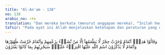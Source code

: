 ```yaml
---
title: "Al-An'am - 138"
no: 138
arabic_no: ١٣٨
translation: "Dan mereka berkata (menurut anggapan mereka), “Inilah hewan ternak dan hasil bumi yang dilarang, tidak boleh dimakan, kecuali oleh orang yang kami kehendaki.” Dan ada pula hewan yang diharamkan (tidak boleh) ditunggangi, dan ada hewan ternak yang (ketika disembelih) boleh tidak menyebut nama Allah, itu sebagai kebohongan terhadap Allah. Kelak Allah akan membalas semua yang mereka ada-adakan."
tafsir: "Pada ayat ini Allah menjelaskan ketetapan dan peraturan yang dibuat oleh pemimpin mereka, yang mereka tetapkan tanpa berdasarkan akal yang sehat, petunjuk Allah atau agama Allah yaitu: \n\n1.Mereka mengambil sebagian dari hasil tanaman dan binatang yang mereka miliki untuk dipersembahkan kepada berhala dan sembahan mereka sebagai korban. Bagian tertentu itu tidak boleh disentuh kecuali untuk kepentingan berhala, tidak boleh diberikan kepada siapapun dan tidak boleh dimakan oleh orang lelaki.\n\n2.Mereka mengharamkan beberapa macam hewan seperti bahirah, ) sha'ibah, ) washilah ) dan ham. ) Tindakan mereka ini telah dibantah kebenarannya oleh Allah dalam firman-Nya: \n\nAllah tidak pernah mensyariatkan adanya bahirah, sha'ibah, washilah, dan ham. Tetapi orang-orang kafir membuat-buat kedustaan terhadap Allah, dan kebanyakan mereka tidak mengerti. (al-Ma'idah/5: 103)\n\n3.Bila mereka melakukan ibadah haji atau mengucapkan talbiah sesuai dengan tatacara mereka, mereka tidak boleh mengendarai binatang-binatang itu atau membebaninya dengan bawaan mereka.\n\n4.Mereka di waktu menyembelih binatang tidak menyebut nama Allah, tetapi menyebut nama berhala dan sembahan mereka.\n\nDemikianlah sebagian dari ketetapan yang mereka buat sendiri menurut kemauan mereka mengenai hasil tanaman dan binatang ternak, tetapi mereka mendakwakan bahwa peraturan-peraturan itu adalah dari Allah. Ini adalah suatu kebohongan terhadap Allah dan pasti mereka akan mendapatkan siksaan dari pada-Nya. Nabi Muhammad diperintahkan Allah untuk mengecam mereka karena mereka mengharamkan dan menghalalkan sesuatu sesuka hati dan mengada-adakan kebohongan terhadap Allah: \n\nKatakanlah (Muhammad), \"Terangkanlah kepadaku tentang rezeki yang diturunkan Allah kepadamu, lalu kamu jadikan sebagiannya haram dan sebagiannya halal.\" Katakanlah, \"Apakah Allah telah memberikan izin kepadamu (tentang ini) atau kamu mengada-ada atas nama Allah?\" (Yunus/10: 59)"
---
```

وَقَالُوْا هٰذِهٖٓ اَنْعَامٌ وَّحَرْثٌ حِجْرٌ لَّا يَطْعَمُهَآ اِلَّا مَنْ نَّشَاۤءُ بِزَعْمِهِمْ وَاَنْعَامٌ حُرِّمَتْ ظُهُوْرُهَا وَاَنْعَامٌ لَّا يَذْكُرُوْنَ اسْمَ اللّٰهِ عَلَيْهَا افْتِرَاۤءً عَلَيْهِۗ سَيَجْزِيْهِمْ بِمَا كَانُوْا يَفْتَرُوْنَ 
